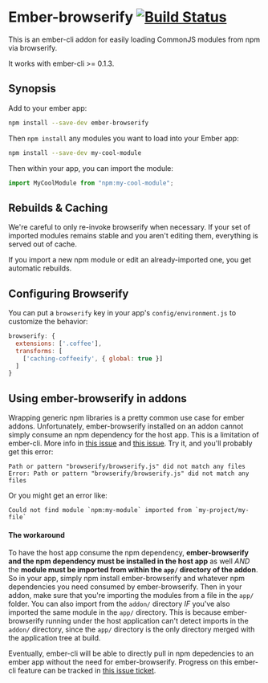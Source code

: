 # Ember-browserify [![Build Status](https://travis-ci.org/ef4/ember-browserify.svg)](https://travis-ci.org/ef4/ember-browserify)

This is an ember-cli addon for easily loading CommonJS modules from
npm via browserify.

It works with ember-cli >= 0.1.3.

## Synopsis

Add to your ember app:

```sh
npm install --save-dev ember-browserify
```

Then `npm install` any modules you want to load into your Ember app:

```sh
npm install --save-dev my-cool-module
```

Then within your app, you can import the module:

```js
import MyCoolModule from "npm:my-cool-module";
```

## Rebuilds & Caching

We're careful to only re-invoke browserify when necessary. If your set
of imported modules remains stable and you aren't editing them,
everything is served out of cache.

If you import a new npm module or edit an already-imported one, you
get automatic rebuilds.

## Configuring Browserify

You can put a `browserify` key in your app's `config/environment.js`
to customize the behavior:

```js
browserify: {
  extensions: ['.coffee'],
  transforms: [
    ['caching-coffeeify', { global: true }]
  ]
}
```

## Using ember-browserify in addons

Wrapping generic npm libraries is a pretty common use case for ember addons. Unfortunately, ember-browserify installed on an addon cannot simply consume an npm dependency for the host app. This is a limitation of ember-cli. More info in [this issue](https://github.com/ef4/ember-browserify/issues/34) and [this issue](https://github.com/ef4/ember-browserify/issues/38). Try it, and you'll probably get this error:

```
Path or pattern "browserify/browserify.js" did not match any files
Error: Path or pattern "browserify/browserify.js" did not match any files
```

Or you might get an error like:

```
Could not find module `npm:my-module` imported from `my-project/my-file`
```

#### The workaround

To have the host app consume the npm dependency, **ember-browserify and the npm dependency must be installed in the host app** as well *AND* the **module must be imported from within the `app/` directory of the addon**. So in your app, simply npm install ember-browserify and whatever npm dependencies you need consumed by ember-browserify. Then in your addon, make sure that you're importing the modules from a file in the `app/` folder. You can also import from the `addon/` directory *IF* you've also imported the same module in the `app/` directory. This is because ember-browserify running under the host application can't detect imports in the `addon/` directory, since the `app/` directory is the only directory merged with the application tree at build.

Eventually, ember-cli will be able to directly pull in npm depedencies to an ember app without the need for ember-browserify. Progress on this ember-cli feature can be tracked in [this issue ticket](https://github.com/ember-cli/ember-cli/issues/4211).
